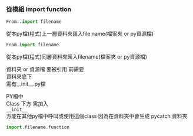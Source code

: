 ### 從模組 import function  

```py
From..import filename
```
從本py檔(程式)上一層資料夾匯入file name(檔案夾 or py資源檔)  

```py
From.import filename
```
從本py檔(程式)同層資料夾匯入filename(檔案夾 or py資源檔)  

資料夾 or 資源檔 要被引用 前需要  
資料夾底下  
需有__init__.py檔  

PY檔中  
Class 下方 需加入  
`__init__`  
方能在其他py檔中呼叫或使用這個class
因為在資料夾中會生成 pycatch 資料夾
```py
import.filename.function
```
